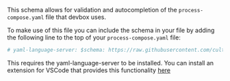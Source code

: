 This schema allows for validation and autocompletion of the `process-compose.yaml` file that devbox uses.

To make use of this file you can include the schema in your file by adding the following line to the top of your `process-compose.yaml` file:

```yaml
# yaml-language-server: $schema: https://raw.githubusercontent.com/cultureamp/devbox-extras/main/process-compose/schema.yaml
```

This requires the yaml-language-server to be installed. You can install an extension for VSCode that provides this functionality [here](https://marketplace.visualstudio.com/items/?itemName=redhat.vscode-yaml)
